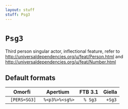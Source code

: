 ```yaml
---
layout: stuff
stuff: Psg3
---
```

# ` Psg3 `

Third person singular actor, inflectional feature, refer to http://universaldependencies.org/u/feat/Person.html and http://universaldependencies.org/u/feat/Number.html

## Default formats
| Omorfi | Apertium | FTB 3.1 | Giella |
|:------:|:--------:|:-------:|:------:|
| ` [PERS=SG3]` | ` %<p3%>%<sg%>` | ` % Sg3` | ` +Sg3`  |
